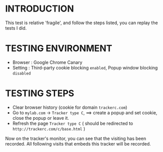 INTRODUCTION
============

This test is relative 'fragile', and follow the steps listed, you can replay
the tests I did.

TESTING ENVIRONMENT
===================

* Browser : Google Chrome Canary
* Setting : Third-party cookie blocking `enabled`,
            Popup window blocking `disabled`

TESTING STEPS
=============

* Clear browser history (cookie for domain `trackerc.com`)
* Go to `mylab.com` -> `Tracker type C`, ==> create a popup and set cookie,
                                             close the popup or leave it.
* Refresh the page `Tracker type C` ( should be redirected to
  `http://trackerc.com/c/base.html` )

Now on the tracker's monitor, you can see that the visiting has been recorded.
All following visits that embeds this tracker will be recorded.
